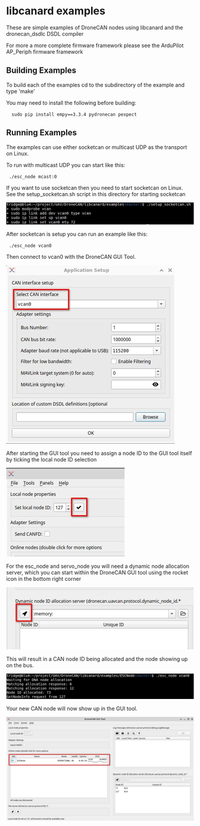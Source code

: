 # libcanard examples

These are simple examples of DroneCAN nodes using libcanard and the
dronecan_dsdlc DSDL compiler

For more a more complete firmware framework please see the ArduPilot
AP_Periph firmware framework

## Building Examples

To build each of the examples cd to the subdirectory of the example
and type 'make'

You may need to install the following before building:
```
  sudo pip install empy==3.3.4 pydronecan pexpect
```

## Running Examples

The examples can use either socketcan or multicast UDP as the
transport on Linux.

To run with multicast UDP you can start like this:

```
 ./esc_node mcast:0
```

If you want to use socketcan then you need to start socketcan on
Linux. See the setup_socketcan.sh script in this directory for
starting socketcan

![setup_socketcan.sh](setup_socketcan.jpg "setup_socketcan.sh")

After socketcan is setup you can run an example like this:
```
 ./esc_node vcan0
```
Then connect to vcan0 with the DroneCAN GUI Tool.

![gui_connect_vcan0](gui_connect_vcan0.jpg "gui_connect_vcan0")

After starting the GUI tool you need to assign a node ID to the GUI
tool itself by ticking the local node ID selection

![gui_tick](gui_tick.jpg "gui_tick")

For the esc_node and servo_node you will need a dynamic node
allocation server, which you can start within the DroneCAN GUI tool
using the rocket icon in the bottom right corner

![gui_DNA](gui_DNA.jpg "gui_DNA")

This will result in a CAN node ID being allocated and the node showing
up on the bus.

![gui_ID_allocated](gui_ID_allocated.jpg "gui_ID_allocated")

Your new CAN node will now show up in the GUI tool.

![gui_running](gui_running.jpg "gui_running")
